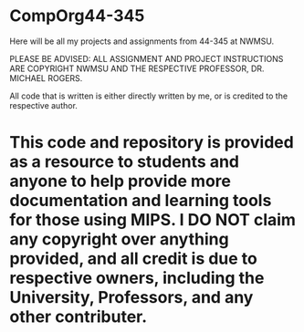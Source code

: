 # CompOrg44-345
Here will be all my projects and assignments from 44-345 at NWMSU. 

PLEASE BE ADVISED: ALL ASSIGNMENT AND PROJECT INSTRUCTIONS ARE COPYRIGHT NWMSU AND THE RESPECTIVE PROFESSOR, DR. MICHAEL ROGERS. 

All code that is written is either directly written by me, or is credited to the respective author. 

# This code and repository is provided as a resource to students and anyone to help provide more documentation and learning tools for those using MIPS. I DO NOT claim any copyright over anything provided, and all credit is due to respective owners, including the University, Professors, and any other contributer.
